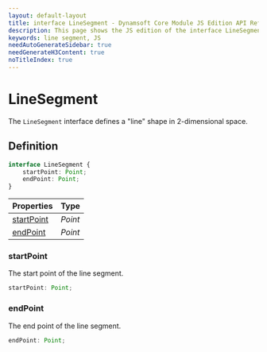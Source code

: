```yaml
---
layout: default-layout
title: interface LineSegment - Dynamsoft Core Module JS Edition API Reference
description: This page shows the JS edition of the interface LineSegment in Dynamsoft Core Module.
keywords: line segment, JS
needAutoGenerateSidebar: true
needGenerateH3Content: true
noTitleIndex: true
---
```


# LineSegment

The `LineSegment` interface defines a "line" shape in 2-dimensional space.

## Definition

```typescript
interface LineSegment {
    startPoint: Point;
    endPoint: Point;
} 
```

| Properties | Type |
|---------- | ---- |
| [startPoint](#startpoint) | *Point* |
| [endPoint](#endpoint) | *Point* |

### startPoint

The start point of the line segment.

```typescript
startPoint: Point;
```

### endPoint

The end point of the line segment.

```typescript
endPoint: Point;
```